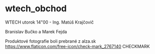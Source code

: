 # wtech_obchod


WTECH utorok 14"00 - Ing. Matúš Krajčovič


Branislav Bučko a Marek Fejda


Produktové fotografie boli prebrané z alza.sk
https://www.flaticon.com/free-icon/check-mark_2767140 CHECKMARK
